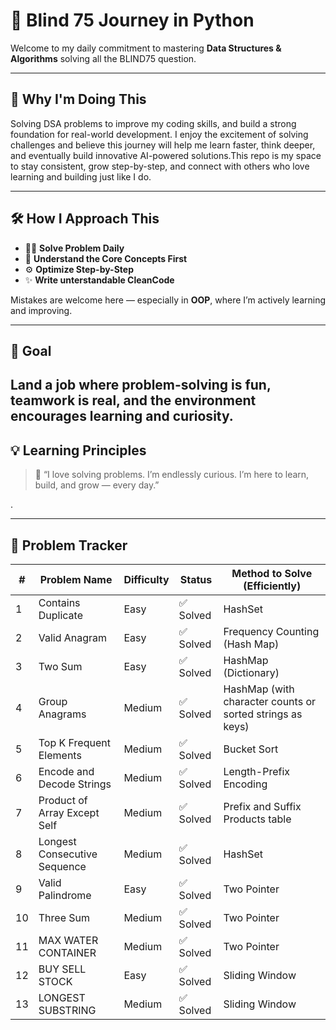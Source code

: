 # 🧠 Blind 75 Journey in Python

Welcome to my daily commitment to mastering **Data Structures & Algorithms** solving all the BLIND75 question.

---

## 🎯 Why I'm Doing This

Solving DSA problems to improve my coding skills, and build a strong foundation for real-world development.
I enjoy the excitement of solving challenges and believe this journey will help me learn faster, think deeper, and eventually build innovative AI-powered solutions.This repo is my space to stay consistent, grow step-by-step, and connect with others who love learning and building just like I do.

---

## 🛠️ How I Approach This

- 👨‍💻 **Solve Problem Daily**
- 🧩 **Understand the Core Concepts First**
- ⚙️ **Optimize Step-by-Step**
- ✨ **Write unterstandable CleanCode**

Mistakes are welcome here — especially in **OOP**, where I’m actively learning and improving.

---

## 🚀 Goal

## Land a job where **problem-solving is fun**, teamwork is real, and the environment encourages learning and curiosity.

## 💡 Learning Principles

> 💬 “I love solving problems. I’m endlessly curious. I’m here to learn, build, and grow — every day.”

.

---

## 🧩 Problem Tracker

| #   | Problem Name                 | Difficulty | Status    | Method to Solve (Efficiently)                             |
| --- | ---------------------------- | ---------- | --------- | --------------------------------------------------------- |
| 1   | Contains Duplicate           | Easy       | ✅ Solved | HashSet                                                   |
| 2   | Valid Anagram                | Easy       | ✅ Solved | Frequency Counting (Hash Map)                             |
| 3   | Two Sum                      | Easy       | ✅ Solved | HashMap (Dictionary)                                      |
| 4   | Group Anagrams               | Medium     | ✅ Solved | HashMap (with character counts or sorted strings as keys) |
| 5   | Top K Frequent Elements      | Medium     | ✅ Solved | Bucket Sort                                               |
| 6   | Encode and Decode Strings    | Medium     | ✅ Solved | Length-Prefix Encoding                                    |
| 7   | Product of Array Except Self | Medium     | ✅ Solved | Prefix and Suffix Products table                          |
| 8   | Longest Consecutive Sequence | Medium     | ✅ Solved | HashSet                                                   |
| 9   | Valid Palindrome             | Easy       | ✅ Solved | Two Pointer                                               |
| 10  | Three Sum                    | Medium     | ✅ Solved | Two Pointer                                               |
| 11  | MAX WATER CONTAINER          | Medium     | ✅ Solved | Two Pointer                                               |
| 12  | BUY SELL STOCK               | Easy       | ✅ Solved | Sliding Window                                            |
| 13  | LONGEST SUBSTRING            | Medium     | ✅ Solved | Sliding Window                                            |
